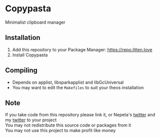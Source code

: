 # Copypasta
Minimalist clipboard manager

## Installation
1. Add this repository to your Package Manager: https://repo.litten.love
2. Install Copypasta

## Compiling
  - Depends on applist, libsparkapplist and libGcUniversal
  - You may want to edit the `Makefiles` to suit your theos installation

## Note
If you take code from this repository please link it, or Nepeta's [twitter](https://twitter.com/NepetaDev) and my [twitter](https://twitter.com/schneelittchen) to your project  
You may not redistribute this source code or packages from it  
You may not use this project to make profit like money
